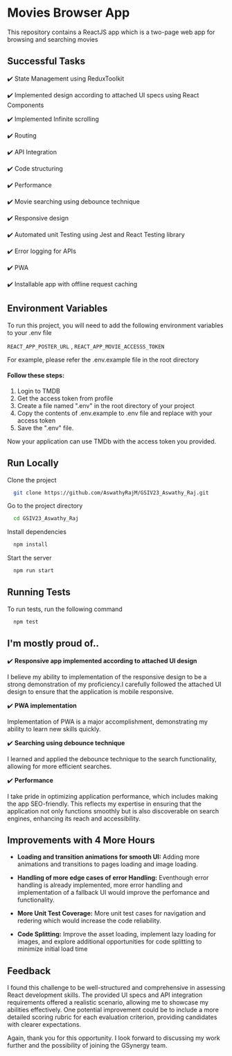 # Movies Browser App

This repository contains a ReactJS app which is a two-page web app for browsing and searching movies

## Successful Tasks

✔️ State Management using ReduxToolkit

✔️ Implemented design according to attached UI specs using React Components

✔️ Implemented Infinite scrolling

✔️ Routing

✔️ API Integration

✔️ Code structuring

✔️ Performance

✔️ Movie searching using debounce technique

✔️ Responsive design

✔️ Automated unit Testing using Jest and React Testing library

✔️ Error logging for APIs

✔️ PWA

✔️ Installable app with offline request caching

## Environment Variables

To run this project, you will need to add the following environment variables to your .env file

`REACT_APP_POSTER_URL` ,
`REACT_APP_MOVIE_ACCESSS_TOKEN`

For example, please refer the .env.example file in the root directory

#### Follow these steps:

1. Login to TMDB
2. Get the access token from profile
3. Create a file named ".env" in the root directory of your project
4. Copy the contents of .env.example to .env file and replace <your-access-token> with your access token
5. Save the ".env" file.

Now your application can use TMDb with the access token you provided.

## Run Locally

Clone the project

```bash
  git clone https://github.com/AswathyRajM/GSIV23_Aswathy_Raj.git
```

Go to the project directory

```bash
  cd GSIV23_Aswathy_Raj
```

Install dependencies

```bash
  npm install
```

Start the server

```bash
  npm run start
```

## Running Tests

To run tests, run the following command

```bash
  npm test
```

## I'm mostly proud of..

✔️ **Responsive app implemented according to attached UI design**

I believe my ability to implementation of the responsive design to be a strong demonstration of my proficiency.I carefully followed the attached UI design to ensure that the application is mobile responsive.

✔️ **PWA implementation**

Implementation of PWA is a major accomplishment, demonstrating my ability to learn new skills quickly.

✔️ **Searching using debounce technique**

I learned and applied the debounce technique to the search functionality, allowing for more efficient searches.

✔️ **Performance**

I take pride in optimizing application performance, which includes making the app SEO-friendly. This reflects my expertise in ensuring that the application not only functions smoothly but is also discoverable on search engines, enhancing its reach and accessibility.

## Improvements with 4 More Hours

- **Loading and transition animations for smooth UI:** Adding more animations and transitions to pages loading and image loading.

- **Handling of more edge cases of error Handling:** Eventhough error handling is already implemented, more error handling and implementation of a fallback UI would improve the perfomance and functionality.

- **More Unit Test Coverage:** More unit test cases for navigation and redering which would increase the code reliability.

- **Code Splitting:** Improve the asset loading, implement lazy loading for images, and explore additional opportunities for code splitting to minimize initial load time

## Feedback

I found this challenge to be well-structured and comprehensive in assessing React development skills. The provided UI specs and API integration requirements offered a realistic scenario, allowing me to showcase my abilities effectively. One potential improvement could be to include a more detailed scoring rubric for each evaluation criterion, providing candidates with clearer expectations.

Again, thank you for this opportunity. I look forward to discussing my work further and the possibility of joining the GSynergy team.

